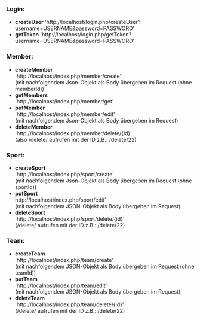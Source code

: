 ### Login:
 - **createUser**
 'http://localhost/login.php/createUser?username=USERNAME&password=PASSWORD'
 - **getToken**
 'http://localhost/login.php/getToken?username=USERNAME&password=PASSWORD'
 
### Member:
- **createMember**<br />
'http://localhost/index.php/member/create'<br />
(mit nachfolgendem Json-Objekt als Body übergeben im Request (ohne memberId))
- **getMembers**<br />
'http://localhost/index.php/member/get'<br />
- **putMember** <br />
'http://localhost/index.php/member/edit' <br />
(mit nachfolgendem Json-Objekt als Body übergeben im Request)
- **deleteMember**<br />
'http://localhost/index.php/member/delete/{id}'<br />
(also /delete/ aufrufen mit der ID z.B.: /delete/22)

### Sport:
 - **createSport**<br />
 'http://localhost/index.php/sport/create'<br />
 (mit nachfolgendem Json-Objekt als Body übergeben im Request (ohne sportId))
 - **putSport**<br />
http://localhost/index.php/sport/edit'<br />
(mit nachfolgendem JSON-Objekt als Body übergeben im Request)
 - **deleteSport**<br />
'http://localhost/index.php/sport/delete/{id}'<br />
(/delete/ aufrufen mit der ID z.B.: /delete/22)

### Team:
 - **createTeam**<br />
'http://localhost/index.php/team/create'<br />
(mit nachfolgendem JSON-Objekt als Body übergeben im Request (ohne teamId))
 - **putTeam**<br />
'http://localhost/index.php/team/edit'<br />
(mit nachfolgendem JSON-Objekt als Body übergeben im Request)
 - **deleteTeam**<br />
'http://localhost/index.php/team/delete/{id}'<br />
(/delete/ aufrufen mit der ID z.B.: /delete/22)
